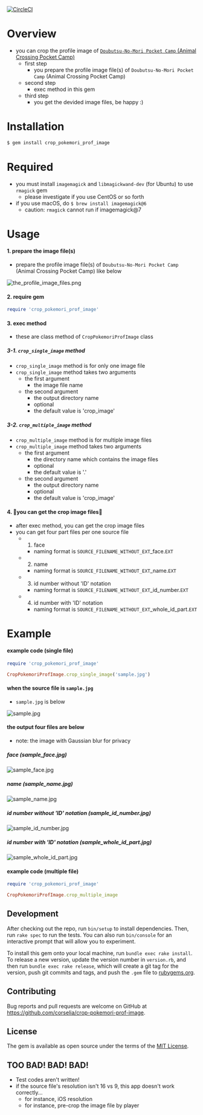 [![CircleCI](https://circleci.com/gh/corselia/crop-pokemori-prof-image/tree/master.svg?style=svg)](https://circleci.com/gh/corselia/crop-pokemori-prof-image/tree/master)

# Overview
- you can crop the profile image of [`Doubutsu-No-Mori Pocket Camp` (Animal Crossing Pocket Camp)](https://ac-pocketcamp.com/)
    - first step
        - you prepare the profile image file(s) of `Doubutsu-No-Mori Pocket Camp` (Animal Crossing Pocket Camp)
    - second step
        - exec method in this gem
    - third step
        - you get the devided image files, be happy :)

# Installation
```ruby
$ gem install crop_pokemori_prof_image
```

# Required
- you must install `imagemagick` and `libmagickwand-dev` (for Ubuntu) to use `rmagick` gem
    - please investigate if you use CentOS or so forth
- if you use macOS, do `$ brew install imagemagick@6`
    - caution: `rmagick` cannot run if imagemagick@7

# Usage

#### 1. prepare the image file(s)
- prepare the profile image file(s) of `Doubutsu-No-Mori Pocket Camp` (Animal Crossing Pocket Camp) like below

![the_profile_image_files.png](the_profile_image_files.png "the_profile_image_files.png")

#### 2. require gem
```ruby
require 'crop_pokemori_prof_image'
```

#### 3. exec method
- these are class method of `CropPokemoriProfImage` class

##### 3-1. `crop_single_image` method
- `crop_single_image` method is for only one image file
- `crop_single_image` method takes two arguments
    - the first argument
        - the image file name
    - the second argument
        - the output directory name
        - optional
        - the default value is 'crop_image'

##### 3-2. `crop_multiple_image` method
- `crop_multiple_image` method is for multiple image files
- `crop_multiple_image` method takes two arguments
    - the first argument
        - the directory name which contains the image files
        - optional
        - the default value is '.'
    - the second argument
        - the output directory name
        - optional
        - the default value is 'crop_image'

#### 4. 🎉you can get the crop image files🎉
- after exec method, you can get the crop image files
- you can get four part files per one source file
    - 1. face
        - naming format is `SOURCE_FILENAME_WITHOUT_EXT`_face.`EXT`
    - 2. name
        - naming format is `SOURCE_FILENAME_WITHOUT_EXT`_name.`EXT`
    - 3. id number without 'ID' notation
        - naming format is `SOURCE_FILENAME_WITHOUT_EXT`_id_number.`EXT`
    - 4. id number with 'ID' notation
        - naming format is `SOURCE_FILENAME_WITHOUT_EXT`_whole_id_part.`EXT`

# Example

#### example code (single file)
```ruby
require 'crop_pokemori_prof_image'

CropPokemoriProfImage.crop_single_image('sample.jpg')
```

#### when the source file is `sample.jpg`
- `sample.jpg` is below

![sample.jpg](sample.jpg "sample.jpg")

#### the output four files are below
- note: the image with Gaussian blur for privacy

##### face (sample_face.jpg)
![sample_face.jpg](crop_image/sample_face.jpg "sample_face.jpg")

##### name (sample_name.jpg)
![sample_name.jpg](crop_image/sample_name.jpg "sample_name.jpg")

##### id number without 'ID' notation (sample_id_number.jpg)
![sample_id_number.jpg](crop_image/sample_id_number.jpg "sample_id_number.jpg")

##### id number with 'ID' notation (sample_whole_id_part.jpg)
![sample_whole_id_part.jpg](crop_image/sample_whole_id_part.jpg "sample_whole_id_part.jpg")

#### example code (multiple file)
```ruby
require 'crop_pokemori_prof_image'

CropPokemoriProfImage.crop_multiple_image
```

## Development

After checking out the repo, run `bin/setup` to install dependencies. Then, run `rake spec` to run the tests. You can also run `bin/console` for an interactive prompt that will allow you to experiment.

To install this gem onto your local machine, run `bundle exec rake install`. To release a new version, update the version number in `version.rb`, and then run `bundle exec rake release`, which will create a git tag for the version, push git commits and tags, and push the `.gem` file to [rubygems.org](https://rubygems.org).

## Contributing

Bug reports and pull requests are welcome on GitHub at https://github.com/corselia/crop-pokemori-prof-image.

## License

The gem is available as open source under the terms of the [MIT License](https://opensource.org/licenses/MIT).

## TOO BAD! BAD! BAD!
- Test codes aren't written!
- if the source file's resolution isn't 16 vs 9, this app doesn't work correctly...
    - for instance, iOS resolution
    - for instance, pre-crop the image file by player
